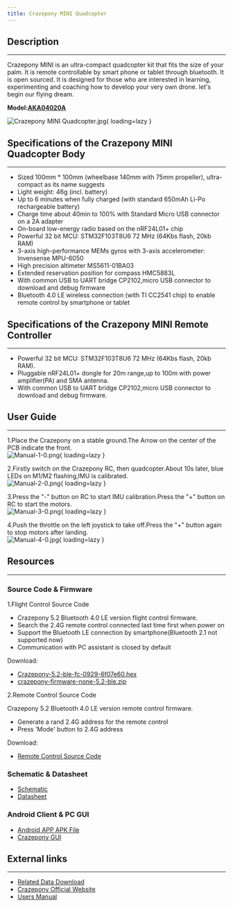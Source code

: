 ```yaml
---
title: Crazepony MINI Quadcopter
---
```


## Description
-----------

Crazepony MINI is an ultra-compact quadcopter kit that fits the size of your palm. It is remote controllable by smart phone or tablet through bluetooth. It is open sourced. It is designed for those who are interested in learning, experimenting and coaching how to develop your very own drone. let's begin our flying dream.

**Model:[AKA04020A](http://www.elecrow.com/crazepony-mini-quadcopter-open-source-development-platform-p-1478.html)**

![Crazepony MINI Quadcopter.jpg](https://wiki.elecrow.com/images/thumb/3/37/Crazepony_MINI_Quadcopter.jpg/400px-Crazepony_MINI_Quadcopter.jpg){ loading=lazy }

## Specifications of the Crazepony MINI Quadcopter Body
----------------------------------------------------

- Sized 100mm \* 100mm (wheelbase 140mm with 75mm propeller), ultra-compact as its name suggests
- Light weight: 46g (incl. battery)
- Up to 6 minutes when fully charged (with standard 650mAh Li-Po rechargeable battery)
- Charge time about 40min to 100% with Standard Micro USB connector on a 2A adapter
- On-board low-energy radio based on the nRF24L01+ chip
- Powerful 32 bit MCU: STM32F103T8U6 72 MHz (64Kbs flash, 20kb RAM)
- 3-axis high-performance MEMs gyros with 3-axis accelerometer: Invensense MPU-6050
- High precision altimeter MS5611-01BA03
- Extended reservation position for compass HMC5883L
- With common USB to UART bridge CP2102,micro USB connector to download and debug firmware
- Bluetooth 4.0 LE wireless connection (with TI CC2541 chip) to enable remote control by smartphone or tablet

## Specifications of the Crazepony MINI Remote Controller
------------------------------------------------------

- Powerful 32 bit MCU: STM32F103T8U6 72 MHz (64Kbs flash, 20kb RAM).
- Pluggable nRF24L01+ dongle for 20m range,up to 100m with power amplifier(PA) and SMA antenna.
- With common USB to UART bridge CP2102,micro USB connector to download and debug firmware.

## User Guide
----------

1.Place the Crazepony on a stable ground.The Arrow on the center of the PCB indicate the front.  
![Manual-1-0.png](https://wiki.elecrow.com/images/thumb/6/65/Manual-1-0.png/800px-Manual-1-0.png){ loading=lazy }

2.Firstly switch on the Crazepony RC, then quadcopter.About 10s later, blue LEDs on M1/M2 flashing,IMU is calibrated.  
![Manual-2-0.png](https://wiki.elecrow.com/images/thumb/3/36/Manual-2-0.png/800px-Manual-2-0.png){ loading=lazy }

3.Press the "-" button on RC to start IMU calibration.Press the "+" button on RC to start the motors.  
![Manual-3-0.png](https://wiki.elecrow.com/images/thumb/4/4b/Manual-3-0.png/800px-Manual-3-0.png){ loading=lazy }

4.Push the throttle on the left joystick to take off.Press the "+" button again to stop motors after landing.  
![Manual-4-0.jpg](https://wiki.elecrow.com/images/thumb/7/7f/Manual-4-0.jpg/800px-Manual-4-0.jpg){ loading=lazy }

## Resources
---------

### **Source Code &amp; Firmware**

1.Flight Control Source Code

- Crazepony 5.2 Bluetooth 4.0 LE version flight control firmware.
- Search the 2.4G remote control connected last time first when power on
- Support the Bluetooth LE connection by smartphone(Bluetooth 2.1 not supported now)
- Communication with PC assistant is closed by default

Download:

- [Crazepony-5.2-ble-fc-0929-6f07e60.hex](../../files/Crazepony-5.2-ble-fc-0929-6f07e60-hex-zip.md)
- [crazepony-firmware-none-5.2-ble.zip](../../files/Crazepony-firmware-none-5.2-ble-zip.md)

2.Remote Control Source Code

Crazepony 5.2 Bluetooth 4.0 LE version remote control firmware.

- Generate a rand 2.4G address for the remote control
- Press 'Mode' button to 2.4G address

Download:

- [Remote Control Source Code](../../files/Remote-Control-Source-Code-zip.md)

### **Schematic &amp; Datasheet**

- [Schematic](../../files/Crazepony-Schematic-zip.md)
- [Datasheet](../../files/Crazepony-Datasheet-zip.md)

### **Android Client &amp; PC GUI**

- [Android APP APK File](../../files/Crazepony-5.2-ble-zip.md)
- [Crazepony GUI](../../files/CrazeponyV5.1-GUI-zip.md)

## External links
--------------

- [Related Data Download](http://www.crazepony.com/en/download.html)
- [Crazepony Official Website](http://www.crazepony.com/en/index.html)
- [Users Manual](http://www.crazepony.com/en/manual.html)